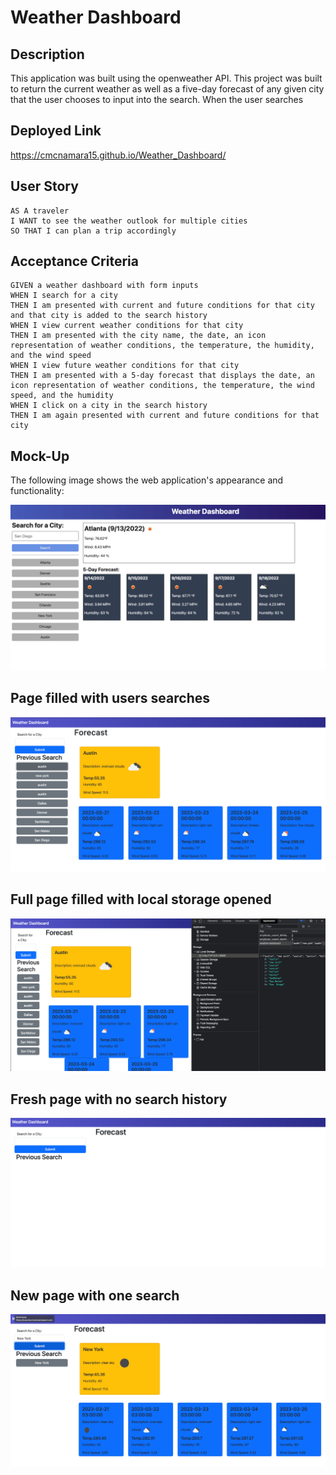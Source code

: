 # Weather Dashboard

## Description

This application was built using the openweather API. This project was built to return the current weather as well as a five-day forecast of any given city that the user chooses to input into the search. When the user searches

## Deployed Link

https://cmcnamara15.github.io/Weather_Dashboard/

## User Story

```
AS A traveler
I WANT to see the weather outlook for multiple cities
SO THAT I can plan a trip accordingly
```

## Acceptance Criteria

```
GIVEN a weather dashboard with form inputs
WHEN I search for a city
THEN I am presented with current and future conditions for that city and that city is added to the search history
WHEN I view current weather conditions for that city
THEN I am presented with the city name, the date, an icon representation of weather conditions, the temperature, the humidity, and the wind speed
WHEN I view future weather conditions for that city
THEN I am presented with a 5-day forecast that displays the date, an icon representation of weather conditions, the temperature, the wind speed, and the humidity
WHEN I click on a city in the search history
THEN I am again presented with current and future conditions for that city
```

## Mock-Up

The following image shows the web application's appearance and functionality:

![The weather app includes a search option, a list of cities, and a five-day forecast and current weather conditions for Atlanta.](./Assets/06-server-side-apis-homework-demo.png)

## Page filled with users searches

![The weather app includes a search option, a list of cities, and a five-day forecast and current weather conditions for Atlanta.](./Assets/fullyfilled.png)

## Full page filled with local storage opened

![The weather app includes a search option, a list of cities, and a five-day forecast and current weather conditions for Atlanta.](./Assets/localstorage.png)

## Fresh page with no search history

![The weather app includes a search option, a list of cities, and a five-day forecast and current weather conditions for Atlanta.](./Assets/newpage.png)

## New page with one search

![The weather app includes a search option, a list of cities, and a five-day forecast and current weather conditions for Atlanta.](./Assets/firstsearch.png)
